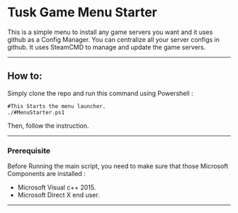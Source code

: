 # Tusk Game Menu Starter

This is a simple menu to install any game servers you want and it uses github as a Config
Manager. You can centralize all your server configs in github. It uses SteamCMD to manage
and update the game servers.
***
## How to:

Simply clone the repo and run this command using Powershell :

    #This Starts the menu launcher.
    ./#MenuStarter.ps1

Then, follow the instruction.
***
### Prerequisite

Before Running the main script, you need to make sure that those Microsoft Components are installed :

- Microsoft Visual c++ 2015.
- Microsoft Direct X end user.
---
